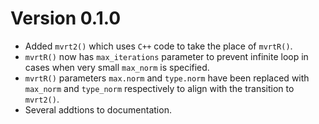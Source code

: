 Version 0.1.0
==============

- Added `mvrt2()` which uses `C++` code to take the place of `mvrtR()`.
- `mvrtR()` now has `max_iterations` parameter to prevent infinite loop
  in cases when very small `max_norm` is specified.
- `mvrtR()` parameters `max.norm` and `type.norm` have been replaced with
  `max_norm` and `type_norm` respectively to align with the transition to
  `mvrt2()`.
- Several addtions to documentation.

